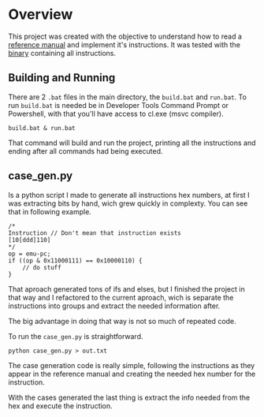 # Overview

This project was created with the objective to understand how to read a [reference manual](https://altairclone.com/downloads/manuals/8080%20Programmers%20Manual.pdf)
and implement it's instructions.
It was tested with the [binary](http://www.emulator101.com/files/cpudiag.asm) containing all instructions.

## Building and Running

There are 2 `.bat` files in the main directory, the `build.bat` and `run.bat`.
To run `build.bat` is needed be in Developer Tools Command Prompt or Powershell, with that you'll have access to cl.exe (msvc compiler).

```
build.bat & run.bat
```

That command will build and run the project, printing all the instructions and ending after all commands had being executed.

## case_gen.py

Is a python script I made to generate all instructions hex numbers, at first I was extracting bits by hand, wich grew quickly in complexty.
You can see that in following example.

```
/*
Instruction // Don't mean that instruction exists
[10[ddd]110]
*/
op = emu-pc;
if ((op & 0x11000111) == 0x10000110) {
    // do stuff
}
```

That aproach generated tons of ifs and elses, but I finished the project in that way and I refactored to the current aproach, wich is separate the instructions into groups and extract the needed information after.

The big advantage in doing that way is not so much of repeated code.

To run the `case_gen.py` is straightforward.

```
python case_gen.py > out.txt
```

The case generation code is really simple, following the instructions as they appear
in the reference manual and creating the needed hex number for the instruction.

With the cases generated the last thing is extract the info needed from the hex and
execute the instruction.


